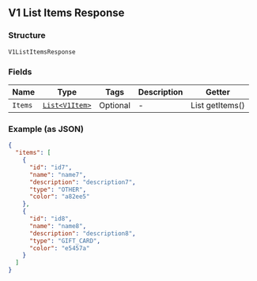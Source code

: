 ## V1 List Items Response

### Structure

`V1ListItemsResponse`

### Fields

| Name | Type | Tags | Description | Getter |
|  --- | --- | --- | --- | --- |
| `Items` | [`List<V1Item>`](/doc/models/v1-item.md) | Optional | - | List<V1Item> getItems() |

### Example (as JSON)

```json
{
  "items": [
    {
      "id": "id7",
      "name": "name7",
      "description": "description7",
      "type": "OTHER",
      "color": "a82ee5"
    },
    {
      "id": "id8",
      "name": "name8",
      "description": "description8",
      "type": "GIFT_CARD",
      "color": "e5457a"
    }
  ]
}
```

